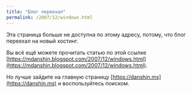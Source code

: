 ```yaml
---
title: "Блог переехал"
permalink: /2007/12/windows.html
---
```

Эта страница больше не доступна по этому адресу, потому, что блог переехал на новый хостинг.

Вы всё ещё можете прочитать статью по этой ссылке [https://mdanshin.blogspot.com/2007/12/windows.html](https://mdanshin.blogspot.com/2007/12/windows.html).

Но лучше зайдите на главную страницу [https://danshin.ms](https://danshin.ms) и воспользуйтесь поиском.